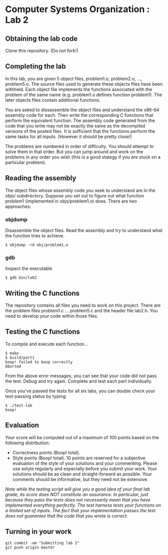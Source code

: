 # Computer Systems Organization : Lab 2

## Obtaining the lab code  

Clone this repository. (Do not fork!)

## Completing the lab

In this lab, you are given 5 object files, problem1.o, problem2.o, ..., problem5.o. The source files used to generate these objects files have been withheld. Each object file implements the functions associated with the problem of the same name (e.g. problem1.o defines function problem1). The later objects files contain additional functions. 

You are asked to dissassemble the object files and understand the x86-64 assembly code for each. Then write the corresponding C functions that perform the equivalent function. The assembly code generated from the code that you write may not be exactly the same as the decompiled versions of the posted files. It is sufficient that the functions perform the same tasks for all inputs. (However it should be pretty close!)

The problems are numbered in order of difficulty. You should attempt to solve them in that order. But you can jump around and work on the problems in any order you wish (this is a good stategy if you are stuck on a particular problem).

## Reading the assembly

The object files whose assembly code you seek to understand are in the objs/ subdirectory. Suppose you set out to figure out what function problem1 (implemented in objs/problem1.o) does. There are two approaches:

### objdump  

Disassemble the object files. Read the assembly and try to understand what the function tries to achieve. 

```
$ objdump -rd obj/problem1.o
```

### gdb  

Inspect the executable 

```
$ gdb bin/lab2
```

## Writing the C functions

The repository contains all files you need to work on this project. There are the problem files
problem1.c ... problem5.c and the header file lab2.h. You need to develop your code within those files.

## Testing the C functions

To compile and execute each function...

```
$ make
$ build/part1
boop! failed to boop correctly  
Aborted
```

From the above error messages, you can see that your code did not pass the test. Debug and try again. Complete and test each part individually. 

Once you've passed the tests for all six labs, you can double check your test-passing status by typing: 

```
$ ./test-lab
boop!
```

## Evaluation
Your score will be computed out of a maximum of 100 points based on the following distribution:

* Correctness points (Boop! total).
* Style points (Boop! total). 10 points are reserved for a subjective evaluation of the style of your solutions and your commenting. Please use astyle regularly and especially before you submit your work. Your solutions should be as clean and straight-forward as possible. Your comments should be informative, but they need not be extensive. 

<i>Note while the testing script will give you a good idea of your final lab grade, its score does NOT constitute an assurance. In particular, just because they pass the tests does not necessarily mean that you have implemented everything perfectly. The test harness tests your functions on a limited set of inputs. The fact that your implementation passes the test does not guarantee that the code that you wrote is correct.</i>

## Turning in your work

```
git commit -am "Submitting lab 2"  
git push origin master
```  

